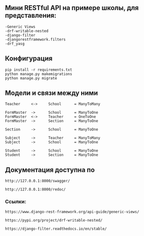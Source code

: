 ## Мини RESTful API на примере школы, для представления:

    -Generic Views 
    -drf-writable-nested 
    -django-filter
    -djangorestframework.filters
    -drf_yasg


## Конфигурация
    pip install -r requirements.txt 
    python manage.py makemigrations
    python manage.py migrate


## Модели и связи между ними

    Teacher     <->     School      = ManyToMany 
    
    FormMaster  ->      School      = ManyToOne 
    FormMaster  <->     Teacher     = OneToOne
    FormMaster  ->      Section     = ManyToOne 

    Section     ->      School      = ManyToOne

    Subject     ->      Teacher     = ManyToMany
    Subject     ->      School      = ManyToOne 

    Student     ->      School      = ManyToOne 
    Student     ->      Section     = ManyToOne 


## Документация доступна по 
    
    http://127.0.0.1:8000/swagger/ 
    
    http://127.0.0.1:8000/redoc/


### Cсылки:
    https://www.django-rest-framework.org/api-guide/generic-views/
    
    https://pypi.org/project/drf-writable-nested/
    
    https://django-filter.readthedocs.io/en/stable/ 


